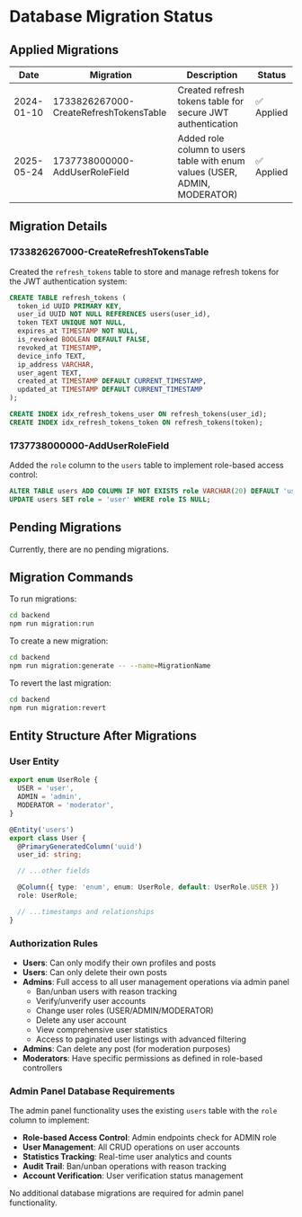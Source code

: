 # Database Migration Status

## Applied Migrations

| Date       | Migration                              | Description                                                                | Status     |
| ---------- | -------------------------------------- | -------------------------------------------------------------------------- | ---------- |
| 2024-01-10 | 1733826267000-CreateRefreshTokensTable | Created refresh tokens table for secure JWT authentication                 | ✅ Applied |
| 2025-05-24 | 1737738000000-AddUserRoleField         | Added role column to users table with enum values (USER, ADMIN, MODERATOR) | ✅ Applied |

## Migration Details

### 1733826267000-CreateRefreshTokensTable

Created the `refresh_tokens` table to store and manage refresh tokens for the JWT authentication system:

```sql
CREATE TABLE refresh_tokens (
  token_id UUID PRIMARY KEY,
  user_id UUID NOT NULL REFERENCES users(user_id),
  token TEXT UNIQUE NOT NULL,
  expires_at TIMESTAMP NOT NULL,
  is_revoked BOOLEAN DEFAULT FALSE,
  revoked_at TIMESTAMP,
  device_info TEXT,
  ip_address VARCHAR,
  user_agent TEXT,
  created_at TIMESTAMP DEFAULT CURRENT_TIMESTAMP,
  updated_at TIMESTAMP DEFAULT CURRENT_TIMESTAMP
);

CREATE INDEX idx_refresh_tokens_user ON refresh_tokens(user_id);
CREATE INDEX idx_refresh_tokens_token ON refresh_tokens(token);
```

### 1737738000000-AddUserRoleField

Added the `role` column to the `users` table to implement role-based access control:

```sql
ALTER TABLE users ADD COLUMN IF NOT EXISTS role VARCHAR(20) DEFAULT 'user' NOT NULL;
UPDATE users SET role = 'user' WHERE role IS NULL;
```

## Pending Migrations

Currently, there are no pending migrations.

## Migration Commands

To run migrations:

```bash
cd backend
npm run migration:run
```

To create a new migration:

```bash
cd backend
npm run migration:generate -- --name=MigrationName
```

To revert the last migration:

```bash
cd backend
npm run migration:revert
```

## Entity Structure After Migrations

### User Entity

```typescript
export enum UserRole {
  USER = 'user',
  ADMIN = 'admin',
  MODERATOR = 'moderator',
}

@Entity('users')
export class User {
  @PrimaryGeneratedColumn('uuid')
  user_id: string;

  // ...other fields

  @Column({ type: 'enum', enum: UserRole, default: UserRole.USER })
  role: UserRole;

  // ...timestamps and relationships
}
```

### Authorization Rules

- **Users**: Can only modify their own profiles and posts
- **Users**: Can only delete their own posts
- **Admins**: Full access to all user management operations via admin panel
  - Ban/unban users with reason tracking
  - Verify/unverify user accounts
  - Change user roles (USER/ADMIN/MODERATOR)
  - Delete any user account
  - View comprehensive user statistics
  - Access to paginated user listings with advanced filtering
- **Admins**: Can delete any post (for moderation purposes)
- **Moderators**: Have specific permissions as defined in role-based controllers

### Admin Panel Database Requirements

The admin panel functionality uses the existing `users` table with the `role` column to implement:

- **Role-based Access Control**: Admin endpoints check for ADMIN role
- **User Management**: All CRUD operations on user accounts
- **Statistics Tracking**: Real-time user analytics and counts
- **Audit Trail**: Ban/unban operations with reason tracking
- **Account Verification**: User verification status management

No additional database migrations are required for admin panel functionality.
